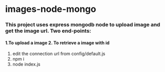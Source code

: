 # images-node-mongo
### This project uses express mongodb node to upload image and get the image url. Two end-points: 
#### 1.To upload a image 2. To retrieve a image with id
<ol>
<li> edit the connection url from config/default.js </li>
<li> npm i </li>
<li> node index.js</li></ol>
